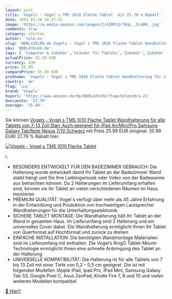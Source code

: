 ```yaml
---
layout: post
title: 'Vogels - Vogel s TMS 1010 Flache Tablet  mit 27.79 % Rabatt'
date: 2021-03-20 16:27:51
image: 'https://m.media-amazon.com/images/I/41RMlQr70qL._SL400_.jpg'
comments: true
category: ofertas
author: 'tole.es'
slug: 'B00L435LKG-de Vogels - Vogel s TMS 1010 Flache Tablet Wandhalterung für...'
sku: 'B00L435LKG-de'
tags: [ 'Computer & Zubehör','Ständer für Tablets','Zubehör','Zubehör für Tablets','vogels', ]
actualPrice: 25.99 EUR
currency: EUR
price: 25.99
comparePrice: 35.99 EUR
prodname: 'Vogels - Vogel s TMS 1010 Flache Tablet Wandhalterung für alle Tablets von 7-13 Zoll  Starr  Auch geeignet für iPad Air/Mini/Pro  Samsung Galaxy Tab/Note  Nexus 7/10  Schwarz'
country: 'de'
flag: '🇩🇪'
brand: 'Vogels'
buyurl: 'https://www.amazon.de/dp/B00L435LKG/?tag=tolees0ca-21'
descuento: '27.79'
average: '25.99'
---
```


Sie können [Vogels - Vogel s TMS 1010 Flache Tablet Wandhalterung für alle Tablets von 7-13 Zoll  Starr  Auch geeignet für iPad Air/Mini/Pro  Samsung Galaxy Tab/Note  Nexus 7/10  Schwarz](https://www.amazon.de/dp/B00L435LKG/?tag=tolees0ca-21) mit Preis 25.99 EUR (original: 35.99 EUR) 27.79 % Rabatt hier:

[![Vogels - Vogel s TMS 1010 Flache Tablet ](https://m.media-amazon.com/images/I/41RMlQr70qL._SL400_.jpg)](https://www.amazon.de/dp/B00L435LKG/?tag=tolees0ca-21)

ℹ️:

- BESONDERS ENTWICKELT FÜR DEN BADEZIMMER GEBRAUCH: Die Halterung wurde entwickelt damit Ihr Tablet an der Badezimmer Wand stabil hängt und Sie Ihre Lieblingsmusik oder Video von der Badewanne aus betrachten können. Da 2 Halterungen im Lieferumfang erhalten sind, können sie ihr Tablet an vielen verschiedenen Räumen im Haus montieren
- PREMIUM QUALITÄT: Vogel´s verfügt über mehr als 45 Jahre Erfahrung in der Entwicklung und Produktion von hochwertigen Lautsprecher Wandhalterungen für die Unterhaltungselektronik
- SICHERE TABLET MONTAGE: Die Wandhalterung hält Ihr Tablet an der Wand in gesamten Haus. Im Lieferumfang sind 2 Halterung und ein universelles Cover dabei. Die Wandhalterung ermöglicht Ihnen Ihr Tablet von Querformat auf Hochformat und zurück zu drehen
- EINFACHE INSTALLATION: Die benötigten Wandmontage Materialien sind im Lieferumfang mit enthalten. Die Vogel’s RingO Tablet-Mount-Technologie ermöglicht Ihnen eine schnelle Anbringung des Tablet an der Halterung
- UNIVERSELLE KOMPATIBILITÄT: Die Halterung ist für alle Tablets von 7 bis 13 Zoll mit einer Tiefe von 0,2 – 0,5 cm geeignet. Die ist mit folgenden Modellen (Apple iPad, ipad Pro, iPad Mini, Samsung Galaxy Tab S3, Google Pixel C, Asus ZenPad, Kindle Fire 7, 8 und 10 und vielen weiteren Modellen kompatibel

[🛒 Hier!!](https://www.amazon.de/dp/B00L435LKG/?tag=tolees0ca-21)
